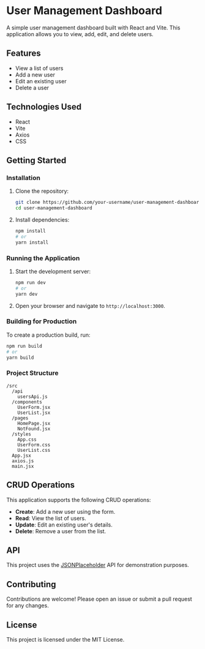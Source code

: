 # User Management Dashboard

A simple user management dashboard built with React and Vite. This application allows you to view, add, edit, and delete users.

## Features

- View a list of users
- Add a new user
- Edit an existing user
- Delete a user

## Technologies Used

- React
- Vite
- Axios
- CSS

## Getting Started

### Installation

1. Clone the repository:

   ```bash
   git clone https://github.com/your-username/user-management-dashboard.git
   cd user-management-dashboard
   ```

2. Install dependencies:

   ```bash
   npm install
   # or
   yarn install
   ```

### Running the Application

1. Start the development server:

   ```bash
   npm run dev
   # or
   yarn dev
   ```

2. Open your browser and navigate to `http://localhost:3000`.

### Building for Production

To create a production build, run:

```bash
npm run build
# or
yarn build
```

### Project Structure

```
/src
  /api
    usersApi.js
  /components
    UserForm.jsx
    UserList.jsx
  /pages
    HomePage.jsx
    NotFound.jsx
  /styles
    App.css
    UserForm.css
    UserList.css
  App.jsx
  axios.js
  main.jsx
```

## CRUD Operations

This application supports the following CRUD operations:

- **Create**: Add a new user using the form.
- **Read**: View the list of users.
- **Update**: Edit an existing user's details.
- **Delete**: Remove a user from the list.

## API

This project uses the [JSONPlaceholder](https://jsonplaceholder.typicode.com/) API for demonstration purposes.

## Contributing

Contributions are welcome! Please open an issue or submit a pull request for any changes.

## License

This project is licensed under the MIT License.
